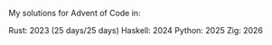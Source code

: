 My solutions for Advent of Code in:

Rust: 2023 (25 days/25 days)
Haskell: 2024
Python: 2025
Zig: 2026